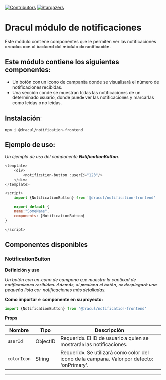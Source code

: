 [![Contributors][contributors-shield]][contributors-url]
[![Stargazers][stars-shield]][stars-url]
# Dracul módulo de notificaciones

Este módulo contiene componentes que le permiten ver las notificaciones creadas con el backend del módulo de notificación.

## Este módulo contiene los siguientes componentes:

- Un botón con un icono de campanita donde se visualizará el número de notificaciones recibidas.
- Una sección donde se muestran todas las notificaciones de un determinado usuario, donde puede ver las notificaciones y marcarlas como leídas o no leídas.

## Instalación:

```
npm i @dracul/notification-frontend
```

## Ejemplo de uso:

_Un ejemplo de uso del componente **NotificationButton**._

```js
<template>
    <div>
        <notification-button :userId="123"/>
    </div>
</template>

<script>
    import {NotificationButton} from '@dracul/notification-frontend'

    export default {
    name:"SomeName",
    components: {NotificationButton}
}

</script>
```

## Componentes disponibles

### NotificationButton

**Definición y uso**

_Un botón con un icono de campana que muestra la cantidad de notificaciones recibidas.
Además, si presiona el botón, se desplegará una pequeña lista con notificaciones más detalladas._

**Como importar el componente en su proyecto:**
```js
import {NotificationButton} from '@dracul/notification-frontend'
```

**Props**

|Nombre  |Tipo |Descripción      | 
|----------|----------|----------------------------------------------------------------------------------------------|
|`userId`   |ObjectID  | Requerido. El ID de usuario a quien se mostrarán las notificaciones.                                                                    |
|`colorIcon`  |String   |Requerido. Se utilizará como color del icono de la campana.  Valor por defecto: 'onPrimary'.                                                                    |

---


<!-- MARKDOWN LINKS & IMAGES -->
<!-- https://www.markdownguide.org/basic-syntax/#reference-style-links -->

[stars-shield]: https://img.shields.io/github/stars/draculjs/modular-framework.svg?style=flat-square
[stars-url]: https://github.com/draculjs/modular-framework/stargazers
[contributors-shield]: https://img.shields.io/github/contributors/draculjs/modular-framework.svg?style=flat-square
[contributors-url]: https://github.com/draculjs/modular-framework/graphs/contributors
